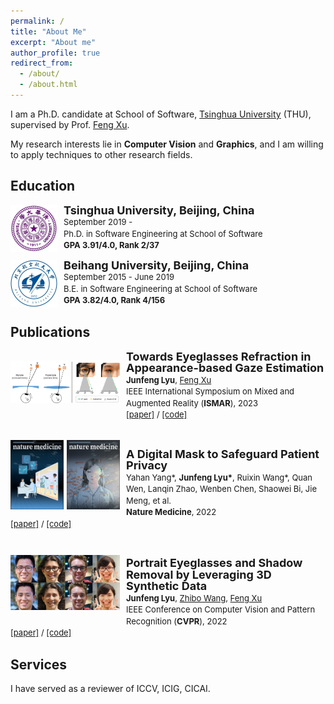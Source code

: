 ```yaml
---
permalink: /
title: "About Me"
excerpt: "About me"
author_profile: true
redirect_from: 
  - /about/
  - /about.html
---
```


I am a Ph.D. candidate at School of Software, [Tsinghua University](https://www.tsinghua.edu.cn/en/) (THU), supervised by Prof. [Feng Xu](http://xufeng.site/).

My research interests lie in <b>Computer Vision</b> and <b>Graphics</b>, and I am willing to apply techniques to other research fields.

Education
------
<div>
<img style="float: left; width: 75px; margin-right: 10px" src="../custom_images/edu/THU.jpg">
<p style="line-height:125%">
  <font size="4"><b>Tsinghua University, Beijing, China</b><br></font> 
  <font size="2">September 2019 -  <br></font> 
  <font size="2">Ph.D. in Software Engineering at School of Software<br></font>
  <font size="2"> <b>GPA 3.91/4.0, Rank 2/37</b> <br></font>
</p>
</div>

<div>
<img style="float: left; width: 75px; margin-right: 10px" src="../custom_images/edu/BUAA.jpg">
<p style="line-height:125%">
  <font size="4"><b>Beihang University, Beijing, China</b><br></font>
  <font size="2">September 2015 - June 2019<br></font> 
  <font size="2">B.E. in Software Engineering at School of Software<br></font>
  <font size="2"> <b>GPA 3.82/4.0, Rank 4/156</b> <br></font>
</p>  
</div>

Publications
------
<div>
  <img style="float: left; width: 175px; margin-right: 10px; margin-bottom: 15px; margin-top: 15px" src="../custom_images/pub/ismar23_refraction.png">
</div>
<div>
  <p style="line-height:125%">
    <font size="4">
      <b>Towards Eyeglasses Refraction in Appearance-based Gaze Estimation</b>
      <br>
    </font> 
    <font size="2">
      <b>Junfeng Lyu</b>,
      <a href="http://xufeng.site/">Feng Xu</a> 
      <br>
    </font> 
    <font size="2">
      IEEE International Symposium on Mixed and Augmented Reality
 (<b>ISMAR</b>), 2023
      <br>
    </font>
    <font size="2">
      <a href="">[paper]</a> / 
      <a href="https://github.com/StoryMY/RefractionGaze">[code]</a>
    </font>
  </p>
</div>

<br>

<div>
  <img style="float: left; width: 85px; margin-right: 5px" src="../custom_images/pub/Cover_Art_1.jpg">
  <img style="float: left; width: 85px; margin-right: 10px" src="../custom_images/pub/Cover_Art_2.jpg">
</div>
<div>
  <p style="line-height:125%">
    <font size="4">
      <b>A Digital Mask to Safeguard Patient Privacy</b>
      <br>
    </font> 
    <font size="2">
      Yahan Yang*,
      <b>Junfeng Lyu*</b>, 
      Ruixin Wang*,
      Quan Wen,
      Lanqin Zhao, Wenben Chen, Shaowei Bi, Jie Meng,
      et al. <br>
    </font> 
    <font size="2">
      <b>Nature Medicine</b>, 2022 
      <br>
    </font>
    <font size="2">
      <a href="https://www.nature.com/articles/s41591-022-01966-1">[paper]</a> / 
      <a href="https://github.com/StoryMY/Digital-Mask">[code]</a>
    </font>
  </p>
</div>

<br>

<div>
  <img style="float: left; width: 175px; margin-right: 10px; margin-bottom: 10px; margin-top: 10px" src="../custom_images/pub/cvpr22_portrait.png">
</div>
<div>
  <p style="line-height:125%">
    <font size="4">
      <b>Portrait Eyeglasses and Shadow Removal by Leveraging 3D Synthetic Data</b>
      <br>
    </font> 
    <font size="2">
      <b>Junfeng Lyu</b>, 
      <a href="https://sireer.github.io/">Zhibo Wang</a>,
      <a href="http://xufeng.site/">Feng Xu</a> 
      <br>
    </font> 
    <font size="2">
      IEEE Conference on Computer Vision and Pattern Recognition (<b>CVPR</b>), 2022 
      <br>
    </font> 
    <font size="2">
      <a href="https://arxiv.org/abs/2203.10474">[paper]</a> / 
      <a href="https://github.com/StoryMY/take-off-eyeglasses">[code]</a>
    </font>
  </p>
</div>



Services
------
I have served as a reviewer of ICCV, ICIG, CICAI.


